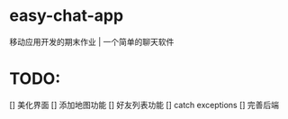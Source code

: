 # easy-chat-app
移动应用开发的期末作业 | 一个简单的聊天软件

# TODO:
[] 美化界面
[] 添加地图功能
[] 好友列表功能
[] catch exceptions
[] 完善后端
